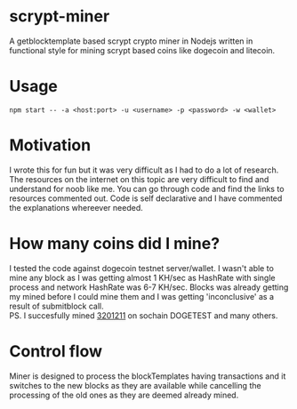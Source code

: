 # scrypt-miner  
A getblocktemplate based scrypt crypto miner in Nodejs written in functional style for mining scrypt based coins like dogecoin and litecoin.  

# Usage  
`npm start -- -a <host:port> -u <username> -p <password> -w <wallet>`  

# Motivation  
I wrote this for fun but it was very difficult as I had to do a lot of research. The resources on the internet on this topic are very difficult to find and understand for noob like me. You can go through code and find the links to resources commented out. Code is self declarative and I have commented the explanations whereever needed.  

# How many coins did I mine?  
I tested the code against dogecoin testnet server/wallet. I wasn't able to mine any block as I was getting almost 1 KH/sec as HashRate with single process and network HashRate was 6-7 KH/sec. Blocks was already getting my mined before I could mine them and I was getting 'inconclusive' as a result of submitblock call.  
PS. I succesfully mined [3201211](https://chain.so/block/DOGETEST/3201211) on sochain DOGETEST and many others.  

# Control flow  
Miner is designed to process the blockTemplates having transactions and it switches to the new blocks as they are available while cancelling the processing of the old ones as they are deemed already mined.